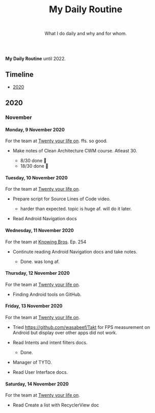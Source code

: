 
<h1 align="center">My Daily Routine</h1></br>

<p align="center">
What I do daily and why and for whom.
</p>

<br>

<br>

**My Daily Routine** until 2022.

## Timeline

- [2020](#2020)  

## 2020

### November

#### Monday, 9 November 2020

For the team at [Twenty your life on](https://www.iq.com/play/2ffkwt8zcns). ffs. so good.

- Make notes of Clean Architecture CWM course. Atleast 30.

    - 8/30 done 🐣
    - 18/30 done 🗿

#### Tuesday, 10 November 2020

For the team at [Twenty your life on](https://www.iq.com/play/2ffkwt8zcns).

- Prepare script for Source Lines of Code video.

    - harder than expected. topic is huge af. will do it later.

- Read Android Navigation docs 

#### Wednesday, 11 November 2020

For the team at [Knowing Bros](https://en.wikipedia.org/wiki/Knowing_Bros). Ep. 254

- Continute reading Android Navigation docs and take notes.

    - Done. was long af.

#### Thursday, 12 November 2020

For the team at [Twenty your life on](https://www.iq.com/play/2ffkwt8zcns).

- Finding Android tools on GitHub.

#### Friday, 13 November 2020

For the team at [Twenty your life on](https://www.iq.com/play/2ffkwt8zcns).

- Tried https://github.com/wasabeef/Takt for FPS measurement on Android but display over other apps did not work.

- Read Intents and intent filters docs.

    - Done.

- Manager of TYTO.

- Read User Interface docs.

#### Saturday, 14 November 2020

For the team at [Twenty your life on](https://www.iq.com/play/2ffkwt8zcns).

- Read Create a list with RecyclerView doc
